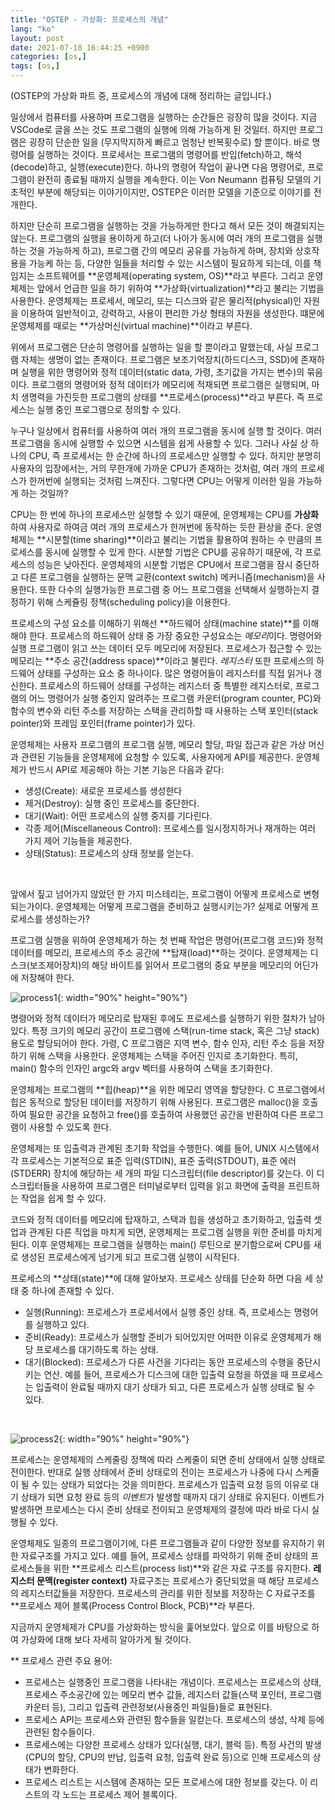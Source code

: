 ```yaml
---
title: "OSTEP - 가상화: 프로세스의 개념"
lang: "ko"
layout: post
date: 2021-07-18 16:44:25 +0900
categories: [os,]
tags: [os,]
---
```


(OSTEP의 가상화 파트 중, 프로세스의 개념에 대해 정리하는 글입니다.)

일상에서 컴퓨터를 사용하며 프로그램을 실행하는 순간들은 굉장히 많을 것이다. 지금 VSCode로 글을 쓰는 것도 프로그램의 실행에 의해 가능하게 된 것일터. 하지만 프로그램은 굉장히 단순한 일을 (무지막지하게 빠르고 엄청난 반복횟수로) 할 뿐이다. 바로 명령어를 실행하는 것이다. 프로세서는 프로그램의 명령어를 반입(fetch)하고, 해석(decode)하고, 실행(execute)한다. 하나의 명령어 작업이 끝나면 다음 명령어로, 프로그램이 완전히 종료될 때까지 실행을 계속한다. 이는 Von Neumann 컴퓨팅 모델의 기초적인 부분에 해당되는 이야기이지만, OSTEP은 이러한 모델을 기준으로 이야기를 전개한다.

하지만 단순히 프로그램을 실행하는 것을 가능하게만 한다고 해서 모든 것이 해결되지는 않는다. 프로그램의 실행을 용이하게 하고(더 나아가 동시에 여러 개의 프로그램을 실행하는 것을 가능하게 하고), 프로그램 간의 메모리 공유를 가능하게 하며, 장치와 상호작용을 가능케 하는 등, 다양한 일들을 처리할 수 있는 시스템이 필요하게 되는데, 이를 책임지는 소프트웨어를 **운영체제(operating system, OS)**라고 부른다. 그리고 운영체제는 앞에서 언급한 일을 하기 위하여 **가상화(virtualization)**라고 불리는 기법을 사용한다. 운영체제는 프로세서, 메모리, 또는 디스크와 같은 물리적(physical)인 자원을 이용하여 일반적이고, 강력하고, 사용이 편리한 가상 형태의 자원을 생성한다. 떄문에 운영체제를 때로는 **가상머신(virtual machine)**이라고 부른다.

위에서 프로그램은 단순히 명령어를 실행하는 일을 할 뿐이라고 말했는데, 사실 프로그램 자체는 생명이 없는 존재이다. 프로그램은 보조기억장치(하드디스크, SSD)에 존재하며 실행을 위한 명령어와 정적 데이터(static data, 가령, 초기값을 가지는 변수)의 묶음이다. 프로그램의 명령어와 정적 데이터가 메모리에 적재되면 프로그램은 실행되며, 마치 생명력을 가진듯한 프로그램의 상태를 **프로세스(process)**라고 부른다. 즉 프로세스는 실행 중인 프로그램으로 정의할 수 있다.

누구나 일상에서 컴퓨터를 사용하여 여러 개의 프로그램을 동시에 실행 할 것이다. 여러 프로그램을 동시에 실행할 수 있으면 시스템을 쉽게 사용할 수 있다. 그러나 사실 상 하나의 CPU, 즉 프로세서는 한 순간에 하나의 프로세스만 실행할 수 있다. 하지만 분명히 사용자의 입장에서는, 거의 무한개에 가까운 CPU가 존재하는 것처럼, 여러 개의 프로세스가 한꺼번에 실행되는 것처럼 느껴진다. 그렇다면 CPU는 어떻게 이러한 일을 가능하게 하는 것일까?

CPU는 한 번에 하나의 프로세스만 실행할 수 있기 때문에, 운영체제는 CPU를 **가상화**하여 사용자로 하여금 여러 개의 프로세스가 한꺼번에 동작하는 듯한 환상을 준다. 운영체제는 **시분할(time sharing)**이라고 불리는 기법을 활용하여 원하는 수 만큼의 프로세스를 동시에 실행할 수 있게 한다. 시분할 기법은 CPU를 공유하기 때문에, 각 프로세스의 성능은 낮아진다. 운영체제의 시분할 기법은 CPU에서 프로그램을 잠시 중단하고 다른 프로그램을 실행하는 문맥 교환(context switch) 메커니즘(mechanism)을 사용한다. 또한 다수의 실행가능한 프로그램 중 어느 프로그램을 선택해서 실행하는지 결정하기 위해 스케쥴링 정책(scheduling policy)을 이용한다.

프로세스의 구성 요소를 이해하기 위해선 **하드웨어 상태(machine state)**를 이해해야 한다. 프로세스의 하드웨어 상태 중 가장 중요한 구성요소는 *메모리*이다. 명령어와 실행 프로그램이 읽고 쓰는 데이터 모두 메모리에 저장된다. 프로세스가 접근할 수 있는 메모리는 **주소 공간(address space)**이라고 불린다. *레지스터* 또한 프로세스의 하드웨어 상태를 구성하는 요소 중 하나이다. 많은 명령어들이 레지스터를 직접 읽거나 갱신한다. 프로세스의 하드웨어 상태를 구성하는 레지스터 중 특별한 레지스터로, 프로그램의 어느 명령어가 실행 중인지 알려주는 프로그램 카운터(program counter, PC)와 함수의 변수와 리턴 주소를 저장하는 스택을 관리하할 때 사용하는 스택 포인터(stack pointer)와 프레임 포인터(frame pointer)가 있다.

운영체제는 사용자 프로그램의 프로그램 실행, 메모리 할당, 파일 접근과 같은 가상 머신과 관련된 기능들을 운영체제에 요청할 수 있도록, 사용자에게 API를 제공한다. 운영체제가 반드시 API로 제공해야 하는 기본 기능은 다음과 같다:

- 생성(Create): 새로운 프로세스를 생성한다
- 제거(Destroy): 실행 중인 프로세스를 중단한다.
- 대기(Wait): 어떤 프로세스의 실행 중지를 기다린다.
- 각종 제어(Miscellaneous Control): 프로세스를 일시정지하거나 재개하는 여러 가지 제어 기능들을 제공한다.
- 상태(Status): 프로세스의 상태 정보를 얻는다.

<br/>


앞에서 짚고 넘어가지 않았던 한 가지 미스테리는, 프로그램이 어떻게 프로세스로 변형되는가이다. 운영체제는 어떻게 프로그램을 준비하고 실행시키는가? 실제로 어떻게 프로세스를 생성하는가?

프로그램 실행을 위하여 운영체제가 하는 첫 번째 작업은 명령어(프로그램 코드)와 정적 데이터를 메모리, 프로세스의 주소 공간에 **탑재(load)**하는 것이다. 운영체제는 디스크(보조제어장치)의 해당 바이트를 읽어서 프로그램의 중요 부분을 메모리의 어딘가에 저장해야 한다.

![process1](https://typiespectre.github.io/images/process1.png){: width="90%" height="90%"}

명령어와 정적 데이터가 메모리로 탑재된 후에도 프로세스를 실행하기 위한 절차가 남아있다. 특정 크기의 메모리 공간이 프로그램에 스택(run-time stack, 혹은 그냥 stack) 용도로 할당되어야 한다. 가령, C 프로그램은 지역 변수, 함수 인자, 리턴 주소 등을 저장하기 위해 스택을 사용한다. 운영체제는 스택을 주어진 인지로 초기화한다. 특히, main() 함수의 인자인 argc와 argv 벡터를 사용하여 스택을 초기화한다.

운영체제는 프로그램의 **힙(heap)**을 위한 메모리 영역을 할당한다. C 프로그램에서 힙은 동적으로 할당된 데이터를 저장하기 위해 사용된다. 프로그램은 malloc()을 호출하여 필요한 공간을 요청하고 free()를 호출하여 사용했던 공간을 반환하여 다른 프로그램이 사용할 수 있도록 한다.

운영체제는 또 입출력과 관계된 초기화 작업을 수행한다. 예를 들어, UNIX 시스템에서 각 프로세스는 기본적으로 표준 입력(STDIN), 표준 출력(STDOUT), 표준 에러(STDERR) 장치에 해당하는 세 개의 파일 디스크립터(file descriptor)를 갖는다. 이 디스크립터들을 사용하여 프로그램은 터미널로부터 입력을 읽고 화면에 출력을 프린트하는 작업을 쉽게 할 수 있다.

코드와 정적 데이터를 메모리에 탑재하고, 스택과 힙을 생성하고 초기화하고, 입출력 셋업과 관계된 다른 직업을 마치게 되면, 운영체제는 프로그램 실행을 위한 준비를 마치게 된다. 이후 운영체제는 프로그램을 실행하는 main() 루틴으로 분기함으로써 CPU를 새로 생성된 프로세스에게 넘기게 되고 프로그램 실행이 시작된다.

프로세스의 **상태(state)**에 대해 알아보자. 프로세스 상태를 단순화 하면 다음 세 상태 중 하나에 존재할 수 있다.

- 실행(Running): 프로세스가 프로세서에서 실행 중인 상태. 즉, 프로세스는 명령어를 실행하고 있다.
- 준비(Ready): 프로세스가 실행할 준비가 되어있지만 어떠한 이유로 운영체제가 해당 프로세스를 대기하도록 하는 상태.
- 대기(Blocked): 프로세스가 다른 사건을 기다리는 동안 프로세스의 수행을 중단시키는 연산. 예를 들어, 프로세스가 디스크에 대한 입출력 요청을 하였을 때 프로세스는 입출력이 완료될 때까지 대기 상태가 되고, 다른 프로세스가 실행 상태로 될 수 있다.

<br/>

![process2](https://typiespectre.github.io/images/process2.png){: width="90%" height="90%"}


프로세스는 운영체제의 스케줄링 정책에 따라 스케줄이 되면 준비 상태에서 실행 상태로 전이한다. 반대로 실행 상태에서 준비 상태로의 전이는 프로세스가 나중에 다시 스케줄이 될 수 있는 상태가 되었다는 것을 의미한다. 프로세스가 입출력 요청 등의 이유로 대기 상태가 되면 요청 완료 등의 *이벤트*가 발생할 때까지 대기 상태로 유지된다. 이벤트가 발생하면 프로세스는 다시 준비 상태로 전이되고 운영체제의 결정에 따라 바로 다시 실행될 수 있다.

운영체제도 일종의 프로그램이기에, 다른 프로그램들과 같이 다양한 정보를 유지하기 위한 자료구조를 가지고 있다. 예를 들어, 프로세스 상태를 파악하기 위해 준비 상태의 프로세스들을 위한 **프로세스 리스트(process list)**와 같은 자료 구조를 유지한다. **레지스터 문맥(register context)** 자료구조는 프로세스가 중단되었을 때 해당 프로세스의 레지스터값들을 저장한다. 프로세스의 관리를 위한 정보를 저장하는 C 자료구조를 **프로세스 제어 블록(Process Control Block, PCB)**라 부른다.

지금까지 운영체제가 CPU를 가상화하는 방식을 훑어보았다. 앞으로 이를 바탕으로 하여 가상화에 대해 보다 자세히 알아가게 될 것이다.

** 프로세스 관련 주요 용어:
- 프로세스는 실행중인 프로그램을 나타내는 개념이다. 프로세스는 프로세스의 상태, 프로세스 주소공간에 있는 메모리 변수 값들, 레지스터 값들(스택 포인터, 프로그램 카운터 등), 그리고 입출력 관련정보(사용중인 파일들)들로 표현된다.
- 프로세스 API는 프로세스와 관련된 함수들을 일컫는다. 프로세스의 생성, 삭제 등에 관련된 함수들이다.
- 프로세스에는 다양한 프로세스 상태가 있다(실행, 대기, 블럭 등). 특정 사건의 발생(CPU의 할당, CPU의 반납, 입출력 요청, 입출력 완료 등)으로 인해 프로세스의 상태가 변화한다.
- 프로세스 리스트는 시스템에 존재하는 모든 프로세스에 대한 정보를 갖는다. 이 리스트의 각 노드는 프로세스 제어 블록이다.